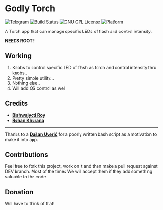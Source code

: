 # Godly Torch  
[![Telegram](https://img.shields.io/badge/Telegram-join%20chat-blue.svg)](https://telegram.me/dndofficial)
[![Build Status](https://www.bitrise.io/app/763ee94ca31e7d95/status.svg?token=jBe0br2dBnJd6cJkNKJYqg&branch=master)](https://github.com/BRoy98/GodlyTorch)
[![GNU GPL License](https://img.shields.io/badge/License-GNU%20GPL%20v3-orange.svg)](https://github.com/BRoy98/GodlyTorch/blob/master/LICENSE)
[![Platform](https://img.shields.io/badge/Platform-android-brightgreen.svg)]()

A Torch app that can manage specific LEDs of flash and control intensity.

**NEEDS ROOT !**

Working
------------
1. Knobs to control specific LED of flash as torch and control intensity thru knobs..
2. Pretty simple utility...
3. Nothing else..
4. Will add QS control as well

Credits
----------
* [**Bishwajyoti Roy**](https://github.com/broy98/)
* [**Rohan Khurana**](https://github.com/rk2810/)

--------
Thanks to a [**Dušan Uverić**](https://github.com/uvera/) for a poorly written bash script as a motivation to make it into app.

Contributions
------------
Feel free to fork this project, work on it and then make a pull request against DEV branch. Most of the times We will accept them if they add something valuable to the code.

Donation
-----------

Will have to think of that!
